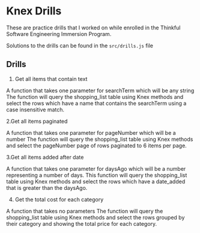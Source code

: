 # Knex Drills

These are practice drills that I worked on while enrolled in the Thinkful Software Engineering Immersion Program.

Solutions to the drills can be found in the `src/drills.js` file


## Drills

1. Get all items that contain text

A function that takes one parameter for searchTerm which will be any string
The function will query the shopping_list table using Knex methods and select the rows which have a name that contains the searchTerm using a case insensitive match.

2.Get all items paginated

A function that takes one parameter for pageNumber which will be a number
The function will query the shopping_list table using Knex methods and select the pageNumber page of rows paginated to 6 items per page.

3.Get all items added after date

A function that takes one parameter for daysAgo which will be a number representing a number of days.
This function will query the shopping_list table using Knex methods and select the rows which have a date_added that is greater than the daysAgo.

4. Get the total cost for each category

A function that takes no parameters
The function will query the shopping_list table using Knex methods and select the rows grouped by their category and showing the total price for each category.
